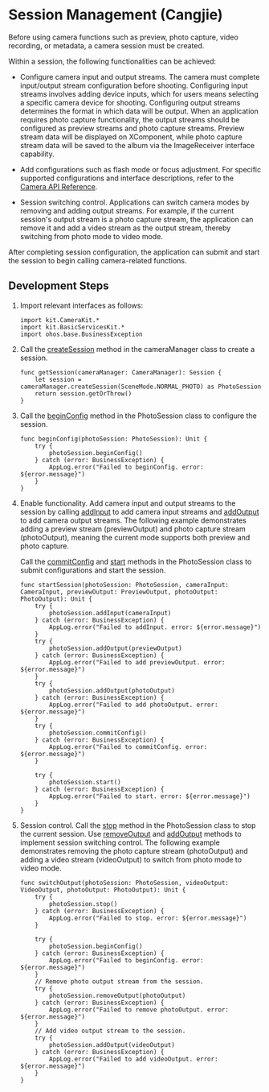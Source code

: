 # Session Management (Cangjie)

Before using camera functions such as preview, photo capture, video recording, or metadata, a camera session must be created.

Within a session, the following functionalities can be achieved:

- Configure camera input and output streams. The camera must complete input/output stream configuration before shooting.
  Configuring input streams involves adding device inputs, which for users means selecting a specific camera device for shooting. Configuring output streams determines the format in which data will be output. When an application requires photo capture functionality, the output streams should be configured as preview streams and photo capture streams. Preview stream data will be displayed on XComponent, while photo capture stream data will be saved to the album via the ImageReceiver interface capability.

- Add configurations such as flash mode or focus adjustment. For specific supported configurations and interface descriptions, refer to the [Camera API Reference](../../../../API_Reference/source_en/apis/CameraKit/cj-apis-multimedia-camera.md).

- Session switching control. Applications can switch camera modes by removing and adding output streams. For example, if the current session's output stream is a photo capture stream, the application can remove it and add a video stream as the output stream, thereby switching from photo mode to video mode.

After completing session configuration, the application can submit and start the session to begin calling camera-related functions.

## Development Steps

1. Import relevant interfaces as follows:

    <!-- compile -->

    ```cangjie
    import kit.CameraKit.*
    import kit.BasicServicesKit.*
    import ohos.base.BusinessException
    ```

2. Call the [createSession](../../../../API_Reference/source_en/apis/CameraKit/cj-apis-multimedia-camera.md#func-createsessionscenemode) method in the cameraManager class to create a session.

    <!-- compile -->

    ```cangjie
    func getSession(cameraManager: CameraManager): Session {
        let session = cameraManager.createSession(SceneMode.NORMAL_PHOTO) as PhotoSession
        return session.getOrThrow()
    }
    ```

3. Call the [beginConfig](../../../../API_Reference/source_en/apis/CameraKit/cj-apis-multimedia-camera.md#func-beginconfig) method in the PhotoSession class to configure the session.

    <!-- compile -->

    ```cangjie
    func beginConfig(photoSession: PhotoSession): Unit {
        try {
            photoSession.beginConfig()
        } catch (error: BusinessException) {
            AppLog.error("Failed to beginConfig. error: ${error.message}")
        }
    }
    ```

4. Enable functionality. Add camera input and output streams to the session by calling [addInput](../../../../API_Reference/source_en/apis/CameraKit/cj-apis-multimedia-camera.md#func-addinputcamerainput) to add camera input streams and [addOutput](../../../../API_Reference/source_en/apis/CameraKit/cj-apis-multimedia-camera.md#func-addoutputcameraoutput) to add camera output streams. The following example demonstrates adding a preview stream (previewOutput) and photo capture stream (photoOutput), meaning the current mode supports both preview and photo capture.

    Call the [commitConfig](../../../../API_Reference/source_en/apis/CameraKit/cj-apis-multimedia-camera.md#func-commitconfig) and [start](../../../../API_Reference/source_en/apis/CameraKit/cj-apis-multimedia-camera.md#func-start) methods in the PhotoSession class to submit configurations and start the session.

    <!-- compile -->

    ```cangjie
    func startSession(photoSession: PhotoSession, cameraInput: CameraInput, previewOutput: PreviewOutput, photoOutput: PhotoOutput): Unit {
        try {
            photoSession.addInput(cameraInput)
        } catch (error: BusinessException) {
            AppLog.error("Failed to addInput. error: ${error.message}")
        }
        try {
            photoSession.addOutput(previewOutput)
        } catch (error: BusinessException) {
            AppLog.error("Failed to add previewOutput. error: ${error.message}")
        }
        try {
            photoSession.addOutput(photoOutput)
        } catch (error: BusinessException) {
            AppLog.error("Failed to add photoOutput. error: ${error.message}")
        }
        try {
            photoSession.commitConfig()
        } catch (error: BusinessException) {
            AppLog.error("Failed to commitConfig. error: ${error.message}")
        }

        try {
            photoSession.start()
        } catch (error: BusinessException) {
            AppLog.error("Failed to start. error: ${error.message}")
        }
    }
    ```

5. Session control. Call the [stop](../../../../API_Reference/source_en/apis/CameraKit/cj-apis-multimedia-camera.md#func-stop) method in the PhotoSession class to stop the current session. Use [removeOutput](../../../../API_Reference/source_en/apis/CameraKit/cj-apis-multimedia-camera.md#func-removeoutputcameraoutput) and [addOutput](../../../../API_Reference/source_en/apis/CameraKit/cj-apis-multimedia-camera.md#func-addoutputcameraoutput) methods to implement session switching control. The following example demonstrates removing the photo capture stream (photoOutput) and adding a video stream (videoOutput) to switch from photo mode to video mode.

    <!-- compile -->

    ```cangjie
    func switchOutput(photoSession: PhotoSession, videoOutput: VideoOutput, photoOutput: PhotoOutput): Unit {
        try {
            photoSession.stop()
        } catch (error: BusinessException) {
            AppLog.error("Failed to stop. error: ${error.message}")
        }

        try {
            photoSession.beginConfig()
        } catch (error: BusinessException) {
            AppLog.error("Failed to beginConfig. error: ${error.message}")
        }
        // Remove photo output stream from the session.
        try {
            photoSession.removeOutput(photoOutput)
        } catch (error: BusinessException) {
            AppLog.error("Failed to remove photoOutput. error: ${error.message}")
        }
        // Add video output stream to the session.
        try {
            photoSession.addOutput(videoOutput)
        } catch (error: BusinessException) {
            AppLog.error("Failed to add videoOutput. error: ${error.message}")
        }
    }
    ```